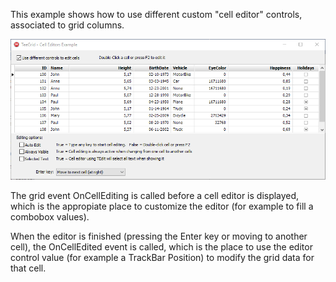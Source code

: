 This example shows how to use different custom "cell editor" controls, associated to grid columns.

![](https://raw.githubusercontent.com/Steema/TeeGrid/master/demos/VCL/Cell%20Editors/TeeGrid_Cell_Editors.gif)

The grid event OnCellEditing is called before a cell editor is displayed, which is the appropiate place to customize the editor (for example to fill a combobox values).

When the editor is finished (pressing the Enter key or moving to another cell), the OnCellEdited event is called, which is the place to use the editor control value (for example a TrackBar Position) to modify the grid data for that cell.